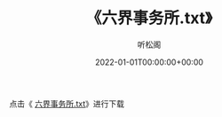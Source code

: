 ﻿---
title:  《六界事务所.txt》
date:   2022-01-01T00:00:00+00:00
author: 听松阁
layout: post
permalink: /六界事务所/
categories: 小说
tags: [小说]
---

点击《 [六界事务所.txt](http://img.660000.xyz/bookstukust/book/bntxt/10/六界事务所.txt)》进行下载